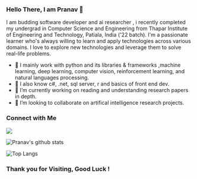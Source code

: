 
### Hello There, I am Pranav 👋

I am budding software developer and ai researcher , i recently completed my undergrad in Computer Science and Engineering from Thapar Institute of Engineering and Technology, Patiala, India ('22 batch). I'm a passionate learner who's always willing to learn and apply technologies across various domains. I love to explore new technologies and leverage them to solve real-life problems.

- 🔭 I mainly work with python and its libraries & frameworks ,machine learning, deep learning, computer vision, reinforcement learning, and natural languages processing.
- 🔭 I also know c#, .net, sql server, r and basics of front end dev.
- 🌱 I’m currently working on reading and understanding research papers in depth.
- 🤝 I’m looking to collaborate on artifical intelligence research projects.

### Connect with Me

[<img src="https://img.shields.io/badge/linkedin-%230077B5.svg?&style=for-the-badge&logo=linkedin&logoColor=white" />](https://www.linkedin.com/in/pranavanand24/)


![Pranav's github stats](https://github-readme-stats.vercel.app/api?username=pranavanand24&show_icons=true&theme=dark)

![Top Langs](https://github-readme-stats.vercel.app/api/top-langs/?username=pranavanand24&theme=cobalt&layout=compact) 


### Thank you for Visiting, Good Luck !
